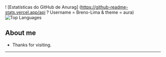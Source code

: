 ! [Estatísticas do GitHub de Anurag] (https://github-readme-stats.vercel.app/api ? Username = Breno-Lima & theme = aura)
![Top Languages](https://github-readme-stats.vercel.app/api/top-langs/?username=Breno-Lima&layout=compact&langs_count=10)

## About me



- Thanks for visiting.


----------------------------------------------------------------------------------



